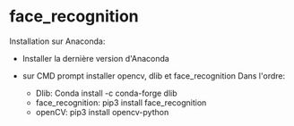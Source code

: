 # face_recognition
Installation sur Anaconda:
- Installer la dernière version d'Anaconda
- sur CMD prompt installer opencv, dlib et face_recognition
Dans l'ordre: 

  - Dlib: Conda install -c conda-forge dlib
  - face_recognition: pip3 install face_recognition
  - openCV: pip3 install opencv-python
